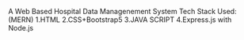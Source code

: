 A Web Based Hospital Data Managenement System 
Tech Stack Used:(MERN)
1.HTML
2.CSS+Bootstrap5
3.JAVA SCRIPT
4.Express.js with Node.js



